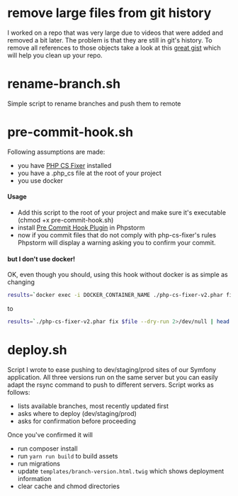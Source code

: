 # remove large files from git history
I worked on a repo that was very large due to videos that were added and removed a bit later.
The problem is that they are still in git's history.
To remove all references to those objects take a look at this [great gist](https://gist.github.com/mcxiaoke/b4bdad5727c9400bbf7d101f27297e86) which will help you clean up your repo.

# rename-branch.sh
Simple script to rename branches and push them to remote

# pre-commit-hook.sh
Following assumptions are made:
- you have [PHP CS Fixer](https://github.com/FriendsOfPHP/PHP-CS-Fixer) installed
- you have a .php_cs file at the root of your project
- you use docker

#### Usage
- Add this script to the root of your project and make sure it's executable (chmod +x pre-commit-hook.sh)
- install [Pre Commit Hook Plugin](https://plugins.jetbrains.com/plugin/9278-pre-commit-hook-plugin) in Phpstorm
- now if you commit files that do not comply with php-cs-fixer's rules Phpstorm will display a warning asking you to confirm your commit.

#### but I don't use docker!
OK, even though you should, using this hook without docker is as simple as changing
```bash
results=`docker exec -i DOCKER_CONTAINER_NAME ./php-cs-fixer-v2.phar fix $file --dry-run 2>/dev/null | head -n -2`
```

to

```bash
results=`./php-cs-fixer-v2.phar fix $file --dry-run 2>/dev/null | head -n -2`
```

# deploy.sh
Script I wrote to ease pushing to dev/staging/prod sites of our Symfony application.
All three versions run on the same server but you can easily adapt the rsync command to push to different servers.
Script works as follows:
- lists available branches, most recently updated first
- asks where to deploy (dev/staging/prod)
- asks for confirmation before proceeding

Once you've confirmed it will
- run composer install
- run `yarn run build` to build assets
- run migrations
- update `templates/branch-version.html.twig` which shows deployment information
- clear cache and chmod directories
